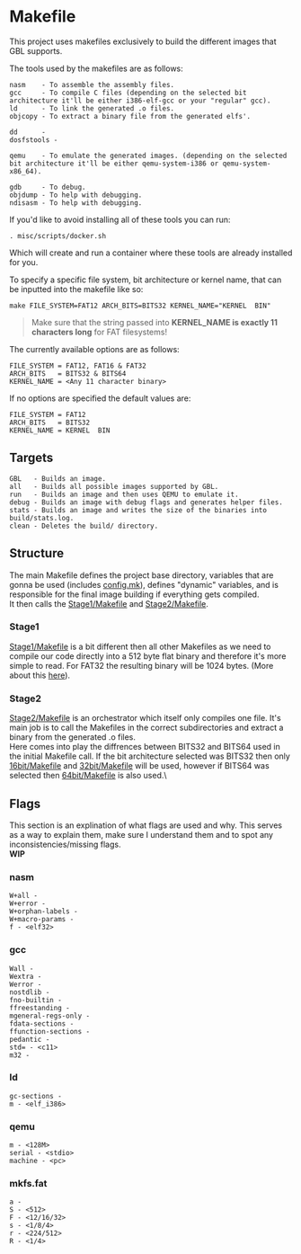 # Makefile

This project uses makefiles exclusively to build the different images that GBL supports.

The tools used by the makefiles are as follows:
```
nasm    - To assemble the assembly files.
gcc     - To compile C files (depending on the selected bit architecture it'll be either i386-elf-gcc or your "regular" gcc).
ld      - To link the generated .o files.
objcopy - To extract a binary file from the generated elfs'.

dd      -
dosfstools -

qemu    - To emulate the generated images. (depending on the selected bit architecture it'll be either qemu-system-i386 or qemu-system-x86_64).

gdb     - To debug.
objdump - To help with debugging.
ndisasm - To help with debugging.
```
If you'd like to avoid installing all of these tools you can run:
```
. misc/scripts/docker.sh
```
Which will create and run a container where these tools are already installed for you.

To specify a specific file system, bit architecture or kernel name, that can be inputted into the makefile like so:
```
make FILE_SYSTEM=FAT12 ARCH_BITS=BITS32 KERNEL_NAME="KERNEL  BIN"
```
> Make sure that the string passed into **KERNEL_NAME is exactly 11 characters long** for FAT filesystems!

The currently available options are as follows:
```
FILE_SYSTEM = FAT12, FAT16 & FAT32
ARCH_BITS   = BITS32 & BITS64
KERNEL_NAME = <Any 11 character binary>
```
If no options are specified the default values are:
```
FILE_SYSTEM = FAT12
ARCH_BITS   = BITS32
KERNEL_NAME = KERNEL  BIN
```

## Targets
```
GBL   - Builds an image.
all   - Builds all possible images supported by GBL.
run   - Builds an image and then uses QEMU to emulate it.
debug - Builds an image with debug flags and generates helper files.
stats - Builds an image and writes the size of the binaries into build/stats.log.
clean - Deletes the build/ directory.
```

## Structure

The main Makefile defines the project base directory, variables that are gonna be used (includes [config.mk](../misc/config.mk)), defines "dynamic" variables, and is responsible for the final image building if everything gets compiled.\
It then calls the [Stage1/Makefile](../src/stage1/Makefile) and [Stage2/Makefile](../src/stage2/Makefile).

### Stage1

[Stage1/Makefile](../src/stage1/Makefile) is a bit different then all other Makefiles as we need to compile our code directly into a 512 byte flat binary and therefore it's more simple to read. For FAT32 the resulting binary will be 1024 bytes. (More about this [here](Stage1.md)).

### Stage2

[Stage2/Makefile](../src/stage2/Makefile) is an orchestrator which itself only compiles one file. It's main job is to call the Makefiles in the correct subdirectories and extract a binary from the generated .o files.\
Here comes into play the diffrences between BITS32 and BITS64 used in the initial Makefile call. If the bit architecture selected was BITS32 then only [16bit/Makefile](../src/stage2/16bit/Makefile) and [32bit/Makefile](../src/stage2/32bit/Makefile) will be used, however if BITS64 was selected then [64bit/Makefile](../src/stage2/64bit/Makefile) is also used.\


## Flags
This section is an explination of what flags are used and why. This serves as a way to explain them, make sure I understand them and to spot any inconsistencies/missing flags.\
**WIP**

### nasm
```
W+all - 
W+error - 
W+orphan-labels - 
W+macro-params - 
f - <elf32>
```
### gcc
```
Wall - 
Wextra - 
Werror - 
nostdlib - 
fno-builtin - 
ffreestanding - 
mgeneral-regs-only - 
fdata-sections - 
ffunction-sections - 
pedantic - 
std= - <c11>
m32 - 
```
### ld
```
gc-sections - 
m - <elf_i386>
```
### qemu
```
m - <128M>
serial - <stdio>
machine - <pc>
```
### mkfs.fat
```
a - 
S - <512>
F - <12/16/32>
s - <1/8/4>
r - <224/512>
R - <1/4>
```
